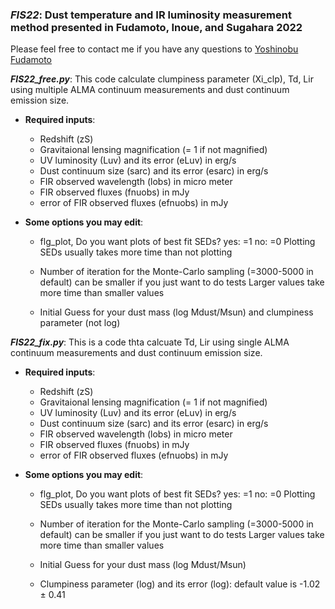 ### *FIS22*: Dust temperature and IR luminosity measurement method presented in Fudamoto, Inoue, and Sugahara 2022

Please feel free to contact me if you have any questions to [Yoshinobu Fudamoto](mailto:yoshinobu.fudamoto@gmail.com?subject=[GitHub]%20FIS22)

*__FIS22_free.py__*: This code calculate clumpiness parameter (Xi_clp), Td, Lir using multiple ALMA continuum measurements and dust continuum emission size.

- **Required inputs**:
    - Redshift (zS)
    - Gravitaional lensing magnification (= 1 if not magnified)
    - UV luminosity (Luv) and its error (eLuv) in erg/s
    - Dust continuum size (sarc) and its error (esarc) in erg/s
    - FIR observed wavelength (lobs) in micro meter
    - FIR observed fluxes (fnuobs) in mJy
    - error of FIR observed fluxes (efnuobs) in mJy

- **Some options you may edit**:
    - flg_plot, Do you want plots of best fit SEDs? yes: =1 no: =0
Plotting SEDs usually takes more time than not plotting

    - Number of iteration for the Monte-Carlo sampling (=3000-5000 in default) can be smaller if you just want to do tests
Larger values take more time than smaller values

    - Initial Guess for your dust mass (log Mdust/Msun) and clumpiness parameter (not log)

*__FIS22_fix.py__*: This is a code thta calcuate Td, Lir using single ALMA continuum measurements and dust continuum emission size.

- **Required inputs**:
    - Redshift (zS)
    - Gravitaional lensing magnification (= 1 if not magnified)
    - UV luminosity (Luv) and its error (eLuv) in erg/s
    - Dust continuum size (sarc) and its error (esarc) in erg/s
    - FIR observed wavelength (lobs) in micro meter
    - FIR observed fluxes (fnuobs) in mJy
    - error of FIR observed fluxes (efnuobs) in mJy

- **Some options you may edit**:
    - flg_plot, Do you want plots of best fit SEDs? yes: =1 no: =0
    Plotting SEDs usually takes more time than not plotting

    - Number of iteration for the Monte-Carlo sampling (=3000-5000 in default) can be smaller if you just want to do tests
    Larger values take more time than smaller values

    - Initial Guess for your dust mass (log Mdust/Msun)
    - Clumpiness parameter (log) and its error (log): default value is -1.02 $\pm$ 0.41

